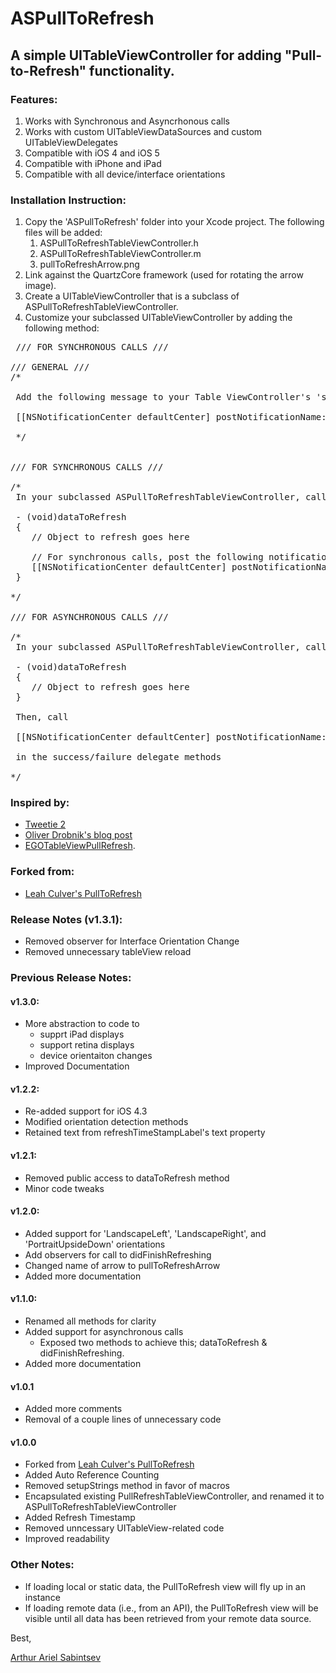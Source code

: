 # ASPullToRefresh

## A simple UITableViewController for adding "Pull-to-Refresh" functionality.

### Features:

1. Works with Synchronous and Asyncrhonous calls
1. Works with custom UITableViewDataSources and custom UITableViewDelegates
1. Compatible with iOS 4 and iOS 5
1. Compatible with iPhone and iPad
1. Compatible with all device/interface orientations

### Installation Instruction:

1. Copy the 'ASPullToRefresh' folder into your Xcode project. The following files will be added:
	1. ASPullToRefreshTableViewController.h
	1. ASPullToRefreshTableViewController.m
	1. pullToRefreshArrow.png 
1. Link against the QuartzCore framework (used for rotating the arrow image).
1. Create a UITableViewController that is a subclass of ASPullToRefreshTableViewController.
1. Customize your subclassed UITableViewController by adding the following method:

<pre> /// FOR SYNCHRONOUS CALLS ///

/// GENERAL ///
/*
 
 Add the following message to your Table ViewController's 'shouldAutorotateToInterfaceOrientation' method.
 
 [[NSNotificationCenter defaultCenter] postNotificationName:kDidFinishRefreshing object:nil];
 
 */


/// FOR SYNCHRONOUS CALLS ///

/* 
 In your subclassed ASPullToRefreshTableViewController, call the following method:
 
 - (void)dataToRefresh
 {
    // Object to refresh goes here
 
    // For synchronous calls, post the following notification before exiting this method: 
    [[NSNotificationCenter defaultCenter] postNotificationName:kDidFinishRefreshing object:nil];
 }
 
*/

/// FOR ASYNCHRONOUS CALLS ///

/* 
 In your subclassed ASPullToRefreshTableViewController, call the following method:
 
 - (void)dataToRefresh
 {
    // Object to refresh goes here
 }
 
 Then, call 
 
 [[NSNotificationCenter defaultCenter] postNotificationName:kDidFinishRefreshing object:nil]; 
 
 in the success/failure delegate methods
 
*/
</pre>


### Inspired by:
- [Tweetie 2](http://www.atebits.com/tweetie-iphone/)
- [Oliver Drobnik's blog post](http://www.drobnik.com/touch/2009/12/how-to-make-a-pull-to-reload-tableview-just-like-tweetie-2/)
- [EGOTableViewPullRefresh](http://github.com/enormego/EGOTableViewPullRefresh).  

### Forked from:
- [Leah Culver's PullToRefresh](https://github.com/leah/PullToRefresh/)  

###  Release Notes (v1.3.1):
- Removed observer for Interface Orientation Change
- Removed unnecessary tableView reload

###  Previous Release Notes:

#### v1.3.0:
- More abstraction to code to 
	- supprt iPad displays
	- support retina displays
	- device orientaiton changes
- Improved Documentation

####  v1.2.2:
- Re-added support for iOS 4.3
- Modified orientation detection methods
- Retained text from refreshTimeStampLabel's text property


####  v1.2.1:
- Removed public access to dataToRefresh method
- Minor code tweaks

####  v1.2.0:
- Added support for 'LandscapeLeft', 'LandscapeRight', and 'PortraitUpsideDown' orientations
- Add observers for call to didFinishRefreshing
- Changed name of arrow to pullToRefreshArrow
- Added more documentation


####  v1.1.0:
- Renamed all methods for clarity
- Added support for asynchronous calls
	- Exposed two methods to achieve this; dataToRefresh &amp; didFinishRefreshing.
- Added more documentation

#### v1.0.1
- Added more comments
- Removal of a couple lines of unnecessary code

#### v1.0.0 
- Forked from [Leah Culver's PullToRefresh](https://github.com/leah/PullToRefresh/) 
- Added Auto Reference Counting 
- Removed setupStrings method in favor of macros
- Encapsulated existing PullRefreshTableViewController, and renamed it to ASPullToRefreshTableViewController
- Added Refresh Timestamp
- Removed unncessary UITableView-related code
- Improved readability


###  Other Notes:
- If loading local or static data, the PullToRefresh view will fly up in an instance
- If loading remote data (i.e., from an API), the PullToRefresh view will be visible until all data has been retrieved from your remote data source.

Best,

[Arthur Ariel Sabintsev](http://www.sabintsev.com)  